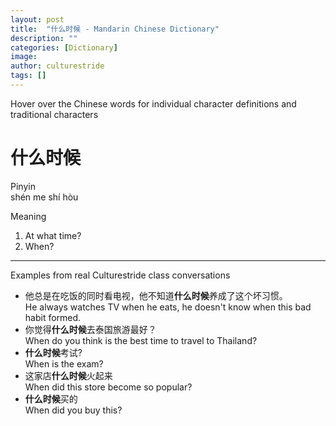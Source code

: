 ```yaml
---
layout: post
title:  "什么时候 - Mandarin Chinese Dictionary"
description: ""
categories: [Dictionary]
image: 
author: culturestride
tags: []
---
```

<div class="highlightBox subtext">
Hover over the Chinese words for individual character definitions and traditional characters
</div>  

# 什么时候
Pinyin  
shén me shí hòu

Meaning
1. At what time?
2. When?

<hr>
Examples from real Culturestride class conversations

- 他总是在吃饭的同时看电视，他不知道**什么时候**养成了这个坏习惯。  
  He always watches TV when he eats, he doesn't know when this bad habit formed.
- 你觉得**什么时候**去泰国旅游最好？  
  When do you think is the best time to travel to Thailand?
- **什么时候**考试?  
    When is the exam?
- 这家店**什么时候**火起来  
  When did this store become so popular?
- **什么时候**买的  
  When did you buy this?

<script src="//mandarinspot.com/static/mandarinspot.min.js" charset="UTF-8"></script>
<script>mandarinspot.annotate();</script>